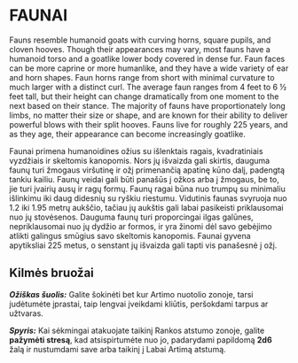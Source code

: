 # FAUNAI

Fauns resemble humanoid goats with curving horns, square pupils, and cloven hooves. Though their appearances may vary, most fauns have a humanoid torso and a goatlike lower body covered in dense fur. Faun faces can be more caprine or more humanlike, and they have a wide variety of ear and horn shapes. Faun horns range from short with minimal curvature to much larger with a distinct curl. The average faun ranges from 4 feet to 6 ½ feet tall, but their height can change dramatically from one moment to the next based on their stance. The majority of fauns have proportionately long limbs, no matter their size or shape, and are known for their ability to deliver powerful blows with their split hooves. Fauns live for roughly 225 years, and as they age, their appearance can become increasingly goatlike.

Faunai primena humanoidines ožius su išlenktais ragais, kvadratiniais vyzdžiais ir skeltomis kanopomis. Nors jų išvaizda gali skirtis, dauguma faunų turi žmogaus viršutinę ir ožį primenančią apatinę kūno dalį, padengtą tankiu kailiu. Faunų veidai gali būti panašūs į ožkos arba į žmogaus, be to, jie turi įvairių ausų ir ragų formų. Faunų ragai būna nuo trumpų su minimaliu išlinkimu iki daug didesnių su ryškiu riestumu. Vidutinis faunas svyruoja nuo 1.2 iki 1.95 metrų aukščio, tačiau jų aukštis gali labai pasikeisti  priklausomai nuo jų stovėsenos. Dauguma faunų turi proporcingai ilgas galūnes, nepriklausomai nuo jų dydžio ar formos, ir yra žinomi dėl savo gebėjimo atlikti galingus smūgius savo skeltomis kanopomis. Faunai gyvena apytiksliai 225 metus, o senstant jų išvaizda gali tapti vis panašesnė į ožį.
## Kilmės bruožai
***Ožiškas šuolis:*** Galite šokinėti bet kur Artimo nuotolio zonoje, tarsi judėtumėte įprastai, taip lengvai įveikdami kliūtis, peršokdami tarpus ar užtvaras.

***Spyris:*** Kai sėkmingai atakuojate taikinį Rankos atstumo zonoje, galite **pažymėti stresą**, kad atsispirtumėte nuo jo, padarydami papildomą **2d6** žalą ir nustumdami save arba taikinį į Labai Artimą atstumą.